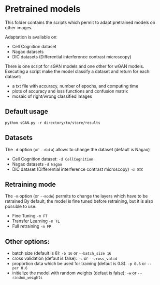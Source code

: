 # Pretrained models

This folder contains the scripts which permit to adapt pretrained models on other images.

Adaptation is available on:
- Cell Cognition dataset
- Nagao datasets
- DIC datasets (Differential interference contrast microscopy)

There is one script for sGAN models and one other for wGAN models.
Executing a script make the model classify a dataset and return for each dataset:
- a txt file with accuracy, number of epochs, and computing time
- plots of accuracy and loss functions and confusion matrix
- mosaic of right/wrong classified images

## Default usage
```
python sGAN.py -r directory/to/store/results
```

## Datasets
The `-d` option (or `--data`) allows to change the dataset (default is Nagao)
- Cell Cognition dataset: `-d CellCognition`
- Nagao datasets `-d Nagao`
- DIC dataset (Differential interference contrast microscopy) `-d DIC`

## Retraining mode

The `-m` option (or `--mode`) permits to change the layers which have to be retrained
By default, the model is fine tuned before retraining, but it is also possible to use:
- Fine Tuning `-m FT`
- Transfer Learning `-m TL` 
- Full retraining `-m FR` 

## Other options:
- batch size (default is 8): `-b 16` or `--batch_size 16`
- cross validation (defaut is false): `-c` or `--cross_valid`
- proportion data which be used for training (defaut is 0.8): `-p 0.6` or `--per 0.6`
- initialize the model with random weights (defaut is false): `-w` or `--random_weights`
